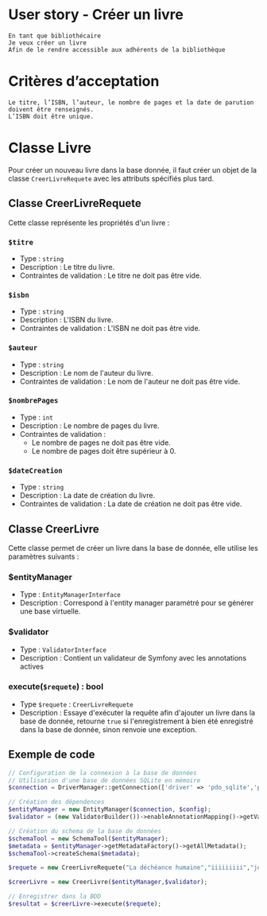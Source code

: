 # User story - Créer un livre

```
En tant que bibliothécaire
Je veux créer un livre
Afin de le rendre accessible aux adhérents de la bibliothèque
```
# Critères d’acceptation

```
Le titre, l’ISBN, l’auteur, le nombre de pages et la date de parution doivent être renseignés.
L’ISBN doit être unique.
```

# Classe Livre

Pour créer un nouveau livre dans la base donnée, il faut créer un objet de la classe `CreerLivreRequete` avec les
attributs spécifiés plus tard.

## Classe CreerLivreRequete

Cette classe représente les propriétés d'un livre :

### `$titre`

- Type : `string`
- Description : Le titre du livre.
- Contraintes de validation : Le titre ne doit pas être vide.

### `$isbn`

- Type : `string`
- Description : L'ISBN du livre.
- Contraintes de validation : L'ISBN ne doit pas être vide.

### `$auteur`

- Type : `string`
- Description : Le nom de l'auteur du livre.
- Contraintes de validation : Le nom de l'auteur ne doit pas être vide.

### `$nombrePages`

- Type : `int`
- Description : Le nombre de pages du livre.
- Contraintes de validation :
    - Le nombre de pages ne doit pas être vide.
    - Le nombre de pages doit être supérieur à 0.

### `$dateCreation`

- Type : `string`
- Description : La date de création du livre.
- Contraintes de validation : La date de création ne doit pas être vide.

## Classe CreerLivre

Cette classe permet de créer un livre dans la base de donnée, elle utilise les paramètres suivants :

### $entityManager

- Type : `EntityManagerInterface`
- Description : Correspond à l'entity manager paramétré pour se générer une base virtuelle.

### $validator

- Type : `ValidatorInterface`
- Description : Contient un validateur de Symfony avec les annotations actives

### execute(`$requete`) : bool

- Type `$requete` : `CreerLivreRequete`
- Description : Essaye d'exécuter la requête afin d'ajouter un livre dans la base de donnée, retourne `true` si
  l'enregistrement à bien été enregistré dans la base de donnée, sinon renvoie une exception.

## Exemple de code

```php
// Configuration de la connexion à la base de données
// Utilisation d'une base de données SQLite en mémoire
$connection = DriverManager::getConnection(['driver' => 'pdo_sqlite','path' => ':memory:'], $config);

// Création des dépendences
$entityManager = new EntityManager($connection, $config);
$validator = (new ValidatorBuilder())->enableAnnotationMapping()->getValidator();

// Création du schema de la base de données
$schemaTool = new SchemaTool($entityManager);
$metadata = $entityManager->getMetadataFactory()->getAllMetadata();
$schemaTool->createSchema($metadata);

$requete = new CreerLivreRequete("La déchéance humaine","iiiiiiiii","johndoe","05/07/1984",50);

$creerLivre = new CreerLivre($entityManager,$validator);

// Enregistrer dans la BDD
$resultat = $creerLivre->execute($requete);
```